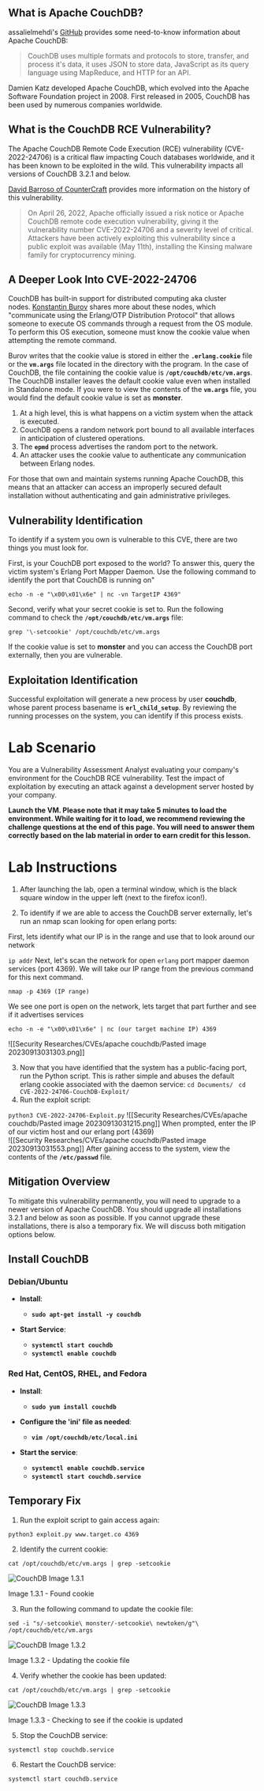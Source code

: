## What is Apache CouchDB?

assalielmehdi's [GitHub](https://github.com/assalielmehdi/CVE-2017-12635) provides some need-to-know information about Apache CouchDB:

> CouchDB uses multiple formats and protocols to store, transfer, and process it's data, it uses JSON to store data, JavaScript as its query language using MapReduce, and HTTP for an API.

Damien Katz developed Apache CouchDB, which evolved into the Apache Software Foundation project in 2008. First released in 2005, CouchDB has been used by numerous companies worldwide.

## What is the CouchDB RCE Vulnerability?

The Apache CouchDB Remote Code Execution (RCE) vulnerability (CVE-2022-24706) is a critical flaw impacting Couch databases worldwide, and it has been known to be exploited in the wild. This vulnerability impacts all versions of CouchDB 3.2.1 and below.

[David Barroso of CounterCraft](https://www.countercraftsec.com/blog/active-exploitation-of-apache-couchdb-cve-2022-24706/) provides more information on the history of this vulnerability.

> On April 26, 2022, Apache officially issued a risk notice or Apache CouchDB remote code execution vulnerability, giving it the vulnerability number CVE-2022-24706 and a severity level of critical. Attackers have been actively exploiting this vulnerability since a public exploit was available (May 11th), installing the Kinsing malware family for cryptocurrency mining.

## A Deeper Look Into CVE-2022-24706

CouchDB has built-in support for distributed computing aka cluster nodes. [Konstantin Burov](https://medium.com/@_sadshade/couchdb-erlang-and-cookies-rce-on-default-settings-b1e9173a4bcd) shares more about these nodes, which "communicate using the Erlang/OTP Distribution Protocol" that allows someone to execute OS commands through a request from the OS module. To perform this OS execution, someone must know the cookie value when attempting the remote command.

Burov writes that the cookie value is stored in either the **`.erlang.cookie`** file or the **`vm.args`** file located in the directory with the program. In the case of CouchDB, the file containing the cookie value is **`/opt/couchdb/etc/vm.args`**. The CouchDB installer leaves the default cookie value even when installed in Standalone mode. If you were to view the contents of the **`vm.args`** file, you would find the default cookie value is set as **monster**.

1. At a high level, this is what happens on a victim system when the attack is executed.
2. CouchDB opens a random network port bound to all available interfaces in anticipation of clustered operations.
3. The **`epmd`** process advertises the random port to the network.
4. An attacker uses the cookie value to authenticate any communication between Erlang nodes.

For those that own and maintain systems running Apache CouchDB, this means that an attacker can access an improperly secured default installation without authenticating and gain administrative privileges.

## Vulnerability Identification

To identify if a system you own is vulnerable to this CVE, there are two things you must look for.

First, is your CouchDB port exposed to the world? To answer this, query the victim system's Erlang Port Mapper Daemon. Use the following command to identify the port that CouchDB is running on"

```
echo -n -e "\x00\x01\x6e" | nc -vn TargetIP 4369"
```

Second, verify what your secret cookie is set to. Run the following command to check the **`/opt/couchdb/etc/vm.args`** file:

```
grep '\-setcookie' /opt/couchdb/etc/vm.args
```

If the cookie value is set to **monster** and you can access the CouchDB port externally, then you are vulnerable.

## Exploitation Identification

Successful exploitation will generate a new process by user **couchdb**, whose parent process basename is **`erl_child_setup`**. By reviewing the running processes on the system, you can identify if this process exists.

# Lab Scenario

You are a Vulnerability Assessment Analyst evaluating your company's environment for the CouchDB RCE vulnerability. Test the impact of exploitation by executing an attack against a development server hosted by your company.

**Launch the VM. Please note that it may take 5 minutes to load the environment. While waiting for it to load, we recommend reviewing the challenge questions at the end of this page. You will need to answer them correctly based on the lab material in order to earn credit for this lesson.**

# Lab Instructions

1. After launching the lab, open a terminal window, which is the black square window in the upper left (next to the firefox icon!).

2. To identify if we are able to access the CouchDB server externally, let's run an nmap scan looking for open erlang ports:

First, lets identify what our IP is in the range and use that to look around our network

`ip addr`
Next, let's scan the network for open `erlang` port mapper daemon services (port 4369). We will take our IP range from the previous command for this next command.

`nmap -p 4369 (IP range)`

We see one port is open on the network, lets target that part further and see if it advertises services  
  
```
echo -n -e "\x00\x01\x6e" | nc (our target machine IP) 4369  
```

![[Security Researches/CVEs/apache couchdb/Pasted image 20230913031303.png]]

3. Now that you have identified that the system has a public-facing port, run the Python script. This is rather simple and abuses the default erlang cookie associated with the daemon service:
`cd Documents/ `
`cd CVE-2022-24706-CouchDB-Exploit/`
4. Run the exploit script:

`python3 CVE-2022-24706-Exploit.py`
  ![[Security Researches/CVEs/apache couchdb/Pasted image 20230913031215.png]]
When prompted, enter the IP of our victim host and our erlang port (4369)  
![[Security Researches/CVEs/apache couchdb/Pasted image 20230913031553.png]]
After gaining access to the system, view the contents of the **`/etc/passwd`** file.

## Mitigation Overview

To mitigate this vulnerability permanently, you will need to upgrade to a newer version of Apache CouchDB. You should upgrade all installations 3.2.1 and below as soon as possible. If you cannot upgrade these installations, there is also a temporary fix. We will discuss both mitigation options below.

## Install CouchDB

### Debian/Ubuntu

- **Install**:
    
    - **`sudo apt-get install -y couchdb`**
- **Start Service**:
    
    - **`systemctl start couchdb`**
    - **`systemctl enable couchdb`**

### Red Hat, CentOS, RHEL, and Fedora

- **Install**:
    
    - **`sudo yum install couchdb`**
- **Configure the 'ini' file as needed**:
    
    - **`vim /opt/couchdb/etc/local.ini`**
- **Start the service**:
    
    - **`systemctl enable couchdb.service`**
    - **`systemctl start couchdb.service`**

## Temporary Fix

1. Run the exploit script to gain access again:

```
python3 exploit.py www.target.co 4369
```

2. Identify the current cookie:

```
cat /opt/couchdb/etc/vm.args | grep -setcookie
```

![CouchDB Image 1.3.1](https://images.ctfassets.net/kvf8rpi09wgk/7uWJVYy6auvSF0x9Vnnyft/c958e3cd4562153f946b19b87955c01d/CouchDB_Image_1.3.1.png)

Image 1.3.1 - Found cookie

3. Run the following command to update the cookie file:

```
sed -i "s/-setcookie\ monster/-setcookie\ newtoken/g"\ /opt/couchdb/etc/vm.args
```

![CouchDB Image 1.3.2](https://images.ctfassets.net/kvf8rpi09wgk/5723his0qm4r3l9X35FJ6z/0c53eed911ce78acd172eb22336f1fe6/CouchDB_Image_1.3.2.png)

Image 1.3.2 - Updating the cookie file

4. Verify whether the cookie has been updated:

```
cat /opt/couchdb/etc/vm.args | grep -setcookie
```

![CouchDB Image 1.3.3](https://images.ctfassets.net/kvf8rpi09wgk/38R0wwO4zLWOrXXbdVbAyI/4e8eeae3be070953c40a1bb184646576/CouchDB_Image_1.3.3.png)

Image 1.3.3 - Checking to see if the cookie is updated

5. Stop the CouchDB service:

```
systemctl stop couchdb.service
```

6. Restart the CouchDB service:

```
systemctl start couchdb.service
```